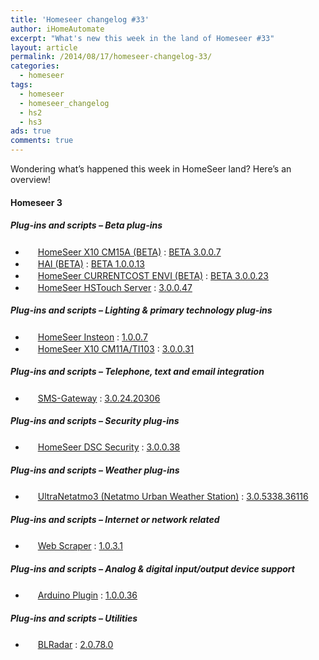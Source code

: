 ```yaml
---
title: 'Homeseer changelog #33'
author: iHomeAutomate
excerpt: "What's new this week in the land of Homeseer #33"
layout: article
permalink: /2014/08/17/homeseer-changelog-33/
categories:
  - homeseer
tags:
  - homeseer
  - homeseer_changelog
  - hs2
  - hs3
ads: true
comments: true  
---
```

Wondering what&#8217;s happened this week in HomeSeer land? Here&#8217;s an overview!

#### Homeseer 3

##### Plug-ins and scripts &#8211; Beta plug-ins

  * <img src="http://homeseer.com/updates3/icons/Plug-In.gif" width="16" height="16" /> [HomeSeer X10 CM15A (BETA)][1] : [BETA 3.0.0.7][2]
  * <img src="http://homeseer.com/updates3/icons/HAI.png" width="16" height="16" /> [HAI (BETA)][3] : [BETA 1.0.0.13][4]
  * <img src="http://homeseer.com/updates3/icons/Plug-In.gif" width="16" height="16" /> [HomeSeer CURRENTCOST ENVI (BETA)][5] : [BETA 3.0.0.23][6]
  * <img src="http://homeseer.com/updates3/icons/Plug-In.gif" width="16" height="16" /> [HomeSeer HSTouch Server][7] : [3.0.0.47][8]

##### Plug-ins and scripts &#8211; Lighting & primary technology plug-ins

  * <img src="http://homeseer.com/updates3/icons/Plug-In.gif" width="16" height="16" /> [HomeSeer Insteon][9] : [1.0.0.7][10]
  * <img src="http://homeseer.com/updates3/icons/Plug-In.gif" width="16" height="16" /> [HomeSeer X10 CM11A/TI103][11] : [3.0.0.31][12]

##### Plug-ins and scripts &#8211; Telephone, text and email integration

  * <img src=" http://www.highpeak.co.za/updates3/icons/SMS-Gateway.jpg" width="16" height="16" /> [SMS-Gateway][13] : [3.0.24.20306][14]

##### Plug-ins and scripts &#8211; Security plug-ins

  * <img src="http://homeseer.com/updates3/icons/Plug-In.gif" width="16" height="16" /> [HomeSeer DSC Security][15] : [3.0.0.38][16]

##### Plug-ins and scripts &#8211; Weather plug-ins

  * <img src="http://www.automatedhomeonline.com/HomeSeer3/hspi_ultranetatmo3.png" width="16" height="16" /> [UltraNetatmo3 (Netatmo Urban Weather Station)][17] : [3.0.5338.36116][18]

##### Plug-ins and scripts &#8211; Internet or network related

  * <img src="http://www.rhusoft.com/downloads/hs3/HSPI_WebScraper.gif" width="16" height="16" /> [Web Scraper][19] : [1.0.3.1][20]

##### Plug-ins and scripts &#8211; Analog & digital input/output device support 

  * <img src="http://dl.dropbox.com/u/7189079/Homeseer3/ETspotlight.gif " width="16" height="16" /> [Arduino Plugin][21] : [1.0.0.36 ][22]

##### Plug-ins and scripts &#8211; Utilities

  * <img src="http://dl.dropbox.com/u/7088674/Homeseer3/BladeLogo.gif" width="16" height="16" /> [BLRadar][23] : [2.0.78.0][24]

 [1]: http://homeseer.com/updates3/descriptions/CM15A.htm
 [2]: http://homeseer.com/updates3/HSPI_CM15A_3_0_0_7.zip "Download"
 [3]: https://dl.dropboxusercontent.com/u/5041984/Pics/HAI%20Plugin/HAI_Plugin.html
 [4]: http://homeseer.com/updates3rd3/HAI_Plugin.1.0.0.13.zip "Download"
 [5]: http://homeseer.com/updates3/descriptions/CurrentCost.htm
 [6]: http://homeseer.com/updates3/HSPI_CURRENTCOST_3_0_0_23.zip "Download"
 [7]: http://homeseer.com/updates3/descriptions/HSTouch.htm
 [8]: http://homeseer.com/updates3/HSPI_HSTouch_3.0.0.47.zip "Download"
 [9]: http://homeseer.com/updates3/descriptions/HSInsteon.htm
 [10]: http://homeseer.com/updates3/HSInsteon_1-0-0-7.zip "Download"
 [11]: http://homeseer.com/updates3/descriptions/X10.htm
 [12]: http://homeseer.com/updates3/HSPI_X10_3_0_0_31.zip "Download"
 [13]: http://www.highpeak.co.za/updates3/SMS-Gateway_INFO.html
 [14]: http://www.highpeak.co.za/updates3/SMS-Gateway_3.0.24.20306.ZIP "Download"
 [15]: http://store.homeseer.com/store/HomeSeer-DSC-Alarm-Panel-Software-Plug-in-P60.aspx
 [16]: http://homeseer.com/updates3/HSPI_DSC_3_0_0_38.zip "Download"
 [17]: http://www.automatedhomeonline.com/HomeSeer3/hspi_ultranetatmo3.htm
 [18]: http://www.automatedhomeonline.com/HomeSeer3/HSPI_ULTRANETATMO3_3.0.5338.36116.zip "Download"
 [19]: http://www.rhusoft.com/downloads/hs3/HSPI_WebScraper.htm
 [20]: http://www.rhusoft.com/downloads/hs3/HSPI_WebScraper_1-0-3-1.zip "Download"
 [21]: http://board.homeseer.com/forumdisplay.php?f=1222
 [22]: http://dl.dropbox.com/u/7189079/Homeseer3/Arduino/Arduino_1_0_0_36.zip "Download"
 [23]: http://dl.dropbox.com/u/7088674/Homeseer3/BLRadar/BLRadar.htm
 [24]: http://dl.dropbox.com/u/7088674/Homeseer3/BLRadar/BLRadar_2-0-78-0.zip "Download"
